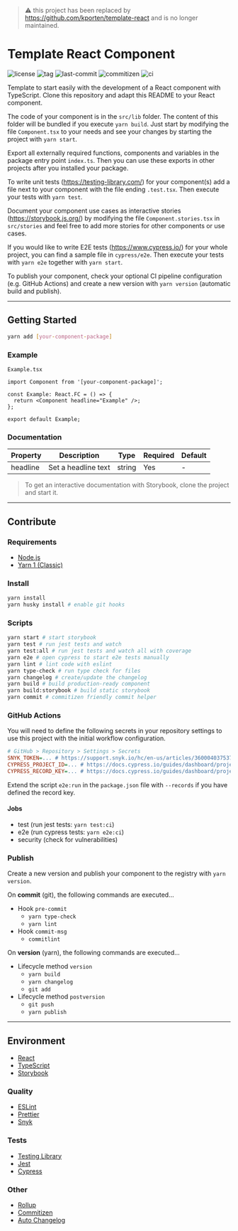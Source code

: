 > :warning: this project has been replaced by https://github.com/kporten/template-react and is no longer maintained.

# Template React Component

![license](https://img.shields.io/github/license/kporten/template-react-component)
![tag](https://img.shields.io/github/v/tag/kporten/template-react-component)
![last-commit](https://img.shields.io/github/last-commit/kporten/template-react-component)
![commitizen](https://img.shields.io/badge/commitizen-friendly-brightgreen.svg)
![ci](https://github.com/kporten/template-react-component/workflows/CI/badge.svg?branch=master&event=push)

Template to start easily with the development of a React component with TypeScript. Clone this repository and adapt this README to your React component.

The code of your component is in the `src/lib` folder. The content of this folder will be bundled if you execute `yarn build`. Just start by modifying the file `Component.tsx` to your needs and see your changes by starting the project with `yarn start`.

Export all externally required functions, components and variables in the package entry point `index.ts`. Then you can use these exports in other projects after you installed your package.

To write unit tests (https://testing-library.com/) for your component(s) add a file next to your component with the file ending `.test.tsx`. Then execute your tests with `yarn test`.

Document your component use cases as interactive stories (https://storybook.js.org/) by modifying the file `Component.stories.tsx` in `src/stories` and feel free to add more stories for other components or use cases.

If you would like to write E2E tests (https://www.cypress.io/) for your whole project, you can find a sample file in `cypress/e2e`. Then execute your tests with `yarn e2e` together with `yarn start`.

To publish your component, check your optional CI pipeline configuration (e.g. GitHub Actions) and create a new version with `yarn version` (automatic build and publish).

---

## Getting Started

```sh
yarn add [your-component-package]
```

### Example

`Example.tsx`

```tsx
import Component from '[your-component-package]';

const Example: React.FC = () => {
  return <Component headline="Example" />;
};

export default Example;
```

### Documentation

| Property | Description         | Type   | Required | Default |
| -------- | ------------------- | ------ | -------- | ------- |
| headline | Set a headline text | string | Yes      | -       |

> To get an interactive documentation with Storybook, clone the project and start it.

---

## Contribute

### Requirements

- [Node.js](https://nodejs.org/en/)
- [Yarn 1 (Classic)](https://classic.yarnpkg.com/lang/en/)

### Install

```sh
yarn install
yarn husky install # enable git hooks
```

### Scripts

```sh
yarn start # start storybook
yarn test # run jest tests and watch
yarn test:all # run jest tests and watch all with coverage
yarn e2e # open cypress to start e2e tests manually
yarn lint # lint code with eslint
yarn type-check # run type check for files
yarn changelog # create/update the changelog
yarn build # build production-ready component
yarn build:storybook # build static storybook
yarn commit # commitizen friendly commit helper
```

### GitHub Actions

You will need to define the following secrets in your repository settings to use this project with the initial workflow configuration.

```ini
# GitHub > Repository > Settings > Secrets
SNYK_TOKEN=... # https://support.snyk.io/hc/en-us/articles/360004037537-Authentication-for-third-party-tools
CYPRESS_PROJECT_ID=... # https://docs.cypress.io/guides/dashboard/projects.html#Setup
CYPRESS_RECORD_KEY=... # https://docs.cypress.io/guides/dashboard/projects.html#Setup
```

Extend the script `e2e:run` in the `package.json` file with `--records` if you have defined the record key.

#### Jobs

- test (run jest tests: `yarn test:ci`)
- e2e (run cypress tests: `yarn e2e:ci`)
- security (check for vulnerabilities)

### Publish

Create a new version and publish your component to the registry with `yarn version`.

On **commit** (git), the following commands are executed...

- Hook `pre-commit`
  - `yarn type-check`
  - `yarn lint`
- Hook `commit-msg`
  - `commitlint`

On **version** (yarn), the following commands are executed...

- Lifecycle method `version`
  - `yarn build`
  - `yarn changelog`
  - `git add`
- Lifecycle method `postversion`
  - `git push`
  - `yarn publish`

---

## Environment

- [React](https://reactjs.org)
- [TypeScript](https://www.typescriptlang.org/)
- [Storybook](https://storybook.js.org/)

### Quality

- [ESLint](https://eslint.org/)
- [Prettier](https://prettier.io/)
- [Snyk](https://snyk.io/)

### Tests

- [Testing Library](https://testing-library.com/)
- [Jest](https://jestjs.io/)
- [Cypress](https://www.cypress.io)

### Other

- [Rollup](https://rollupjs.org/guide/en/)
- [Commitizen](http://commitizen.github.io/cz-cli/)
- [Auto Changelog](https://github.com/CookPete/auto-changelog)
